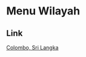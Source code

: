 # Menu Wilayah

## Link

[Colombo, Sri Langka](https://github.com/gigit-pemilu/pemilu-2024-99-luar-negeri/tree/main/pilpres/hitung-suara/sub/99-luar-negeri/sub/30-colombo-sri-langka/sub/01-colombo-sri-langka/sub/0001-colombo-sri-langka)

